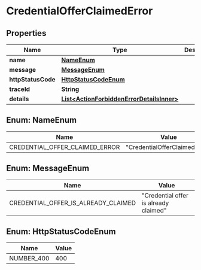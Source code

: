 # CredentialOfferClaimedError

## Properties

| Name               | Type                                                                                    | Description | Notes      |
| ------------------ | --------------------------------------------------------------------------------------- | ----------- | ---------- |
| **name**           | [**NameEnum**](#NameEnum)                                                               |             |            |
| **message**        | [**MessageEnum**](#MessageEnum)                                                         |             |            |
| **httpStatusCode** | [**HttpStatusCodeEnum**](#HttpStatusCodeEnum)                                           |             |            |
| **traceId**        | **String**                                                                              |             |            |
| **details**        | [**List&lt;ActionForbiddenErrorDetailsInner&gt;**](ActionForbiddenErrorDetailsInner.md) |             | [optional] |

## Enum: NameEnum

| Name                           | Value                                   |
| ------------------------------ | --------------------------------------- |
| CREDENTIAL_OFFER_CLAIMED_ERROR | &quot;CredentialOfferClaimedError&quot; |

## Enum: MessageEnum

| Name                                | Value                                           |
| ----------------------------------- | ----------------------------------------------- |
| CREDENTIAL_OFFER_IS_ALREADY_CLAIMED | &quot;Credential offer is already claimed&quot; |

## Enum: HttpStatusCodeEnum

| Name       | Value |
| ---------- | ----- |
| NUMBER_400 | 400   |
